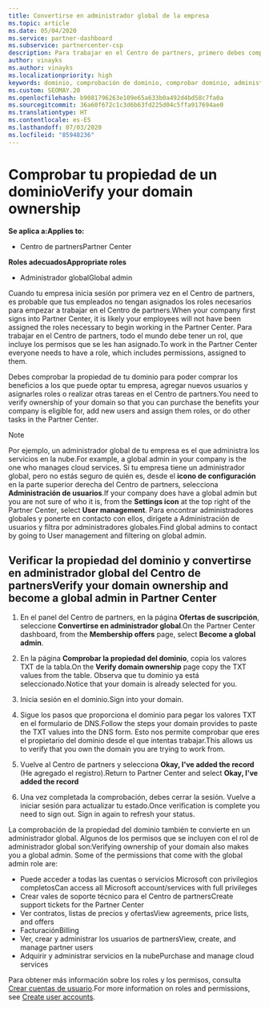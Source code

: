 ```yaml
---
title: Convertirse en administrador global de la empresa
ms.topic: article
ms.date: 05/04/2020
ms.service: partner-dashboard
ms.subservice: partnercenter-csp
description: Para trabajar en el Centro de partners, primero debes comprobar la propiedad de tu dominio. Aprende a hacer esto y a convertirte en un administrador global que puede agregar usuarios.
author: vinayks
ms.author: vinayks
ms.localizationpriority: high
keywords: dominio, comprobación de dominio, comprobar dominio, administrador global, roles de usuario, permisos
ms.custom: SEOMAY.20
ms.openlocfilehash: b9081796263e109e65a633b0a492d4bd58c7fa0a
ms.sourcegitcommit: 36a60f672c1c3d6b63fd225d04c5ffa917694ae0
ms.translationtype: HT
ms.contentlocale: es-ES
ms.lasthandoff: 07/03/2020
ms.locfileid: "85948236"
---
```

# <a name="verify-your-domain-ownership"></a><span data-ttu-id="d2928-105">Comprobar tu propiedad de un dominio</span><span class="sxs-lookup"><span data-stu-id="d2928-105">Verify your domain ownership</span></span>

<span data-ttu-id="d2928-106">**Se aplica a:**</span><span class="sxs-lookup"><span data-stu-id="d2928-106">**Applies to:**</span></span>

- <span data-ttu-id="d2928-107">Centro de partners</span><span class="sxs-lookup"><span data-stu-id="d2928-107">Partner Center</span></span>

<span data-ttu-id="d2928-108">**Roles adecuados**</span><span class="sxs-lookup"><span data-stu-id="d2928-108">**Appropriate roles**</span></span>

- <span data-ttu-id="d2928-109">Administrador global</span><span class="sxs-lookup"><span data-stu-id="d2928-109">Global admin</span></span>

<span data-ttu-id="d2928-110">Cuando tu empresa inicia sesión por primera vez en el Centro de partners, es probable que tus empleados no tengan asignados los roles necesarios para empezar a trabajar en el Centro de partners.</span><span class="sxs-lookup"><span data-stu-id="d2928-110">When your company first signs into Partner Center, it is likely your employees will not have been assigned the roles necessary to begin working in the Partner Center.</span></span> <span data-ttu-id="d2928-111">Para trabajar en el Centro de partners, todo el mundo debe tener un rol, que incluye los permisos que se les han asignado.</span><span class="sxs-lookup"><span data-stu-id="d2928-111">To work in the Partner Center everyone needs to have a role, which includes permissions, assigned to them.</span></span>  

<span data-ttu-id="d2928-112">Debes comprobar la propiedad de tu dominio para poder comprar los beneficios a los que puede optar tu empresa, agregar nuevos usuarios y asignarles roles o realizar otras tareas en el Centro de partners.</span><span class="sxs-lookup"><span data-stu-id="d2928-112">You need to verify ownership of your domain so that you can purchase the benefits your company is eligible for, add new users and assign them roles, or do other tasks in the Partner Center.</span></span>

>[!Note]
><span data-ttu-id="d2928-113">Por ejemplo, un administrador global de tu empresa es el que administra los servicios en la nube.</span><span class="sxs-lookup"><span data-stu-id="d2928-113">For example, a global admin in your company is the one who manages cloud services.</span></span> <span data-ttu-id="d2928-114">Si tu empresa tiene un administrador global, pero no estás seguro de quién es, desde el **icono de configuración**  en la parte superior derecha del Centro de partners, selecciona **Administración de usuarios**.</span><span class="sxs-lookup"><span data-stu-id="d2928-114">If your company does have a global admin but you are not sure of who it is, from the **Settings icon** at the top right of the Partner Center, select **User management**.</span></span> <span data-ttu-id="d2928-115">Para encontrar administradores globales y ponerte en contacto con ellos, dirígete a Administración de usuarios y filtra por administradores globales.</span><span class="sxs-lookup"><span data-stu-id="d2928-115">Find global admins to contact by going to User management and filtering on global admin.</span></span>

## <a name="verify-your-domain-ownership-and-become-a-global-admin-in-partner-center"></a><span data-ttu-id="d2928-116">Verificar la propiedad del dominio y convertirse en administrador global del Centro de partners</span><span class="sxs-lookup"><span data-stu-id="d2928-116">Verify your domain ownership and become a global admin in Partner Center</span></span>

1. <span data-ttu-id="d2928-117">En el panel del Centro de partners, en la página **Ofertas de suscripción**, seleccione **Convertirse en administrador global**.</span><span class="sxs-lookup"><span data-stu-id="d2928-117">On the Partner Center dashboard, from the **Membership offers** page, select **Become a global admin**.</span></span> 

2. <span data-ttu-id="d2928-118">En la página **Comprobar la propiedad del dominio**, copia los valores TXT de la tabla.</span><span class="sxs-lookup"><span data-stu-id="d2928-118">On the **Verify domain ownership** page copy the TXT values from the table.</span></span> <span data-ttu-id="d2928-119">Observa que tu dominio ya está seleccionado.</span><span class="sxs-lookup"><span data-stu-id="d2928-119">Notice that your domain is already selected for you.</span></span>

3. <span data-ttu-id="d2928-120">Inicia sesión en el dominio.</span><span class="sxs-lookup"><span data-stu-id="d2928-120">Sign into your domain.</span></span> 

4. <span data-ttu-id="d2928-121">Sigue los pasos que proporciona el dominio para pegar los valores TXT en el formulario de DNS.</span><span class="sxs-lookup"><span data-stu-id="d2928-121">Follow the steps your domain provides to paste the TXT values into the DNS form.</span></span>  <span data-ttu-id="d2928-122">Esto nos permite comprobar que eres el propietario del dominio desde el que intentas trabajar.</span><span class="sxs-lookup"><span data-stu-id="d2928-122">This allows us to verify that you own the domain you are trying to work from.</span></span>

5. <span data-ttu-id="d2928-123">Vuelve al Centro de partners y selecciona **Okay, I've added the record** (He agregado el registro).</span><span class="sxs-lookup"><span data-stu-id="d2928-123">Return to Partner Center and select **Okay, I've added the record**</span></span>

6. <span data-ttu-id="d2928-124">Una vez completada la comprobación, debes cerrar la sesión. Vuelve a iniciar sesión para actualizar tu estado.</span><span class="sxs-lookup"><span data-stu-id="d2928-124">Once verification is complete you need to sign out. Sign in again to refresh your status.</span></span> 

<span data-ttu-id="d2928-125">La comprobación de la propiedad del dominio también te convierte en un administrador global. Algunos de los permisos que se incluyen con el rol de administrador global son:</span><span class="sxs-lookup"><span data-stu-id="d2928-125">Verifying ownership of your domain also makes you a global admin. Some of the permissions that come with the global admin role are:</span></span>

- <span data-ttu-id="d2928-126">Puede acceder a todas las cuentas o servicios Microsoft con privilegios completos</span><span class="sxs-lookup"><span data-stu-id="d2928-126">Can access all Microsoft account/services with full privileges</span></span> 
- <span data-ttu-id="d2928-127">Crear vales de soporte técnico para el Centro de partners</span><span class="sxs-lookup"><span data-stu-id="d2928-127">Create support tickets for the Partner Center</span></span>
- <span data-ttu-id="d2928-128">Ver contratos, listas de precios y ofertas</span><span class="sxs-lookup"><span data-stu-id="d2928-128">View agreements, price lists, and offers</span></span>
- <span data-ttu-id="d2928-129">Facturación</span><span class="sxs-lookup"><span data-stu-id="d2928-129">Billing</span></span>
- <span data-ttu-id="d2928-130">Ver, crear y administrar los usuarios de partners</span><span class="sxs-lookup"><span data-stu-id="d2928-130">View, create, and manage partner users</span></span>
- <span data-ttu-id="d2928-131">Adquirir y administrar servicios en la nube</span><span class="sxs-lookup"><span data-stu-id="d2928-131">Purchase and manage cloud services</span></span>

<span data-ttu-id="d2928-132">Para obtener más información sobre los roles y los permisos, consulta [Crear cuentas de usuario](create-user-accounts-and-set-permissions.md).</span><span class="sxs-lookup"><span data-stu-id="d2928-132">For more information on roles and permissions, see [Create user accounts](create-user-accounts-and-set-permissions.md).</span></span> 